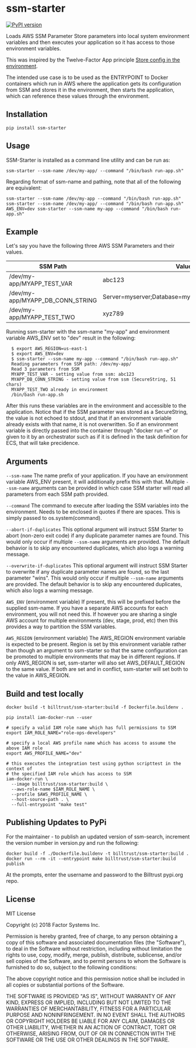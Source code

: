 # ssm-starter

[![PyPI version](https://badge.fury.io/py/ssm-starter.svg)](https://badge.fury.io/py/ssm-starter)

Loads AWS SSM Parameter Store parameters into local system environment variables and then executes your application so it has access to those environment variables.

This was inspired by the Twelve-Factor App principle [Store config in the environment](https://12factor.net/config).

The intended use case is to be used as the ENTRYPOINT to Docker containers which run in AWS where the application gets its configuration from SSM and stores it in the environment, then starts the application, which can reference these values through the environment. 

## Installation

```shell
pip install ssm-starter
```

## Usage

SSM-Starter is installed as a command line utility and can be run as:

```shell
ssm-starter --ssm-name /dev/my-app/ --command "/bin/bash run-app.sh"
```

Regarding format of ssm-name and pathing, note that all of the following are equivalent:

```shell
ssm-starter --ssm-name /dev/my-app --command "/bin/bash run-app.sh"
ssm-starter --ssm-name /dev/my-app/ --command "/bin/bash run-app.sh"
AWS_ENV=dev ssm-starter --ssm-name my-app --command "/bin/bash run-app.sh"
```

## Example

Let's say you have the following three AWS SSM Parameters and their values.

SSM Path | Value
---------|-------
/dev/my-app/MYAPP_TEST_VAR | abc123
/dev/my-app/MYAPP_DB_CONN_STRING | Server=myserver;Database=mydb;Uid=myuid;Pwd=secret;
/dev/my-app/MYAPP_TEST_TWO | xyz789

Running ssm-starter with the ssm-name "my-app" and environment variable AWS_ENV set to "dev" result in the following:

```shell
  $ export AWS_REGION=us-east-1
  $ export AWS_ENV=dev
  $ ssm-starter --ssm-name my-app --command "/bin/bash run-app.sh"
  Reading parameters from SSM path: /dev/my-app/
  Read 3 parameters from SSM
  MYAPP_TEST_VAR - setting value from ssm: abc123
  MYAPP_DB_CONN_STRING - setting value from ssm (SecureString, 51 chars)
  MYAPP_TEST_TWO already in environment
  /bin/bash run-app.sh
```

After this runs these variables are in the environment and accessible to the application.  Notice that if the SSM parameter was stored as a SecureString, the value is not echoed to stdout, and that if an environment variable already exists with that name, it is not overwritten.  So if an environment variable is directly passed into the container through "docker run -e" or given to it by an orchestrator such as if it is defined in the task definition for ECS, that will take precidence.

## Arguments

`--ssm-name`
The name prefix of your application.  If you have an environment variable AWS_ENV present, it will additionally prefix this with that.  Multiple `--ssm-name` arguments can be provided in which case SSM starter will read all parameters from each SSM path provided.

`--command`
The command to execute after loading the SSM variables into the environment.  Needs to be enclosed in quotes if there are spaces.  This is simply passed to os.system(command).

`--abort-if-duplicates`
This optional argument will instruct SSM Starter to abort (non-zero exit code) if any duplicate parameter names are found.  This would only occur if multiple `--ssm-name` arguments are provided.  The default behavior is to skip any encountered duplicates, which also logs a warning message.

`--overwrite-if-duplicates`
This optional argument will instruct SSM Starter to overwrite if any duplicate parameter names are found, so the last parameter "wins".  This would only occur if multiple `--ssm-name` arguments are provided.  The default behavior is to skip any encountered duplicates, which also logs a warning message.

`AWS_ENV` (environment variable)
If present, this will be prefixed before the supplied ssm-name.  If you have a separate AWS accounts for each environment, you will not need this.  If however you are sharing a single AWS account for multiple environments (dev, stage, prod, etc) then this provides a way to partition the SSM variables.

`AWS_REGION` (environment variable)
The AWS_REGION environment variable is expected to be present. Region is set by this environment variable rather than though an argument to ssm-starter so that the same configuration can be promoted to multiple environments that may be in different regions.  If only AWS_REGION is set, ssm-starter will also set AWS_DEFAULT_REGION to the same value.  If both are set and in conflict, ssm-starter will set both to the value in AWS_REGION.

## Build and test locally

```shell
docker build -t billtrust/ssm-starter:build -f Dockerfile.buildenv .

pip install iam-docker-run --user

# specify a valid IAM role name which has full permissions to SSM
export IAM_ROLE_NAME="role-ops-developers"

# specify a local AWS profile name which has access to assume the above IAM role
export AWS_PROFILE_NAME="dev"

# this executes the integration test using python scripttest in the context of
# the specified IAM role which has access to SSM
iam-docker-run \
  --image billtrust/ssm-starter:build \
  --aws-role-name $IAM_ROLE_NAME \
  --profile $AWS_PROFILE_NAME \
  --host-source-path . \
  --full-entrypoint "make test"
```

## Publishing Updates to PyPi

For the maintainer - to publish an updated version of ssm-search, increment the version number in version.py and run the following:

```shell
docker build -f ./Dockerfile.buildenv -t billtrust/ssm-starter:build .
docker run --rm -it --entrypoint make billtrust/ssm-starter:build publish
```

At the prompts, enter the username and password to the Billtrust pypi.org repo.

## License

MIT License

Copyright (c) 2018 Factor Systems Inc.

Permission is hereby granted, free of charge, to any person obtaining a copy
of this software and associated documentation files (the "Software"), to deal
in the Software without restriction, including without limitation the rights
to use, copy, modify, merge, publish, distribute, sublicense, and/or sell
copies of the Software, and to permit persons to whom the Software is
furnished to do so, subject to the following conditions:

The above copyright notice and this permission notice shall be included in all
copies or substantial portions of the Software.

THE SOFTWARE IS PROVIDED "AS IS", WITHOUT WARRANTY OF ANY KIND, EXPRESS OR
IMPLIED, INCLUDING BUT NOT LIMITED TO THE WARRANTIES OF MERCHANTABILITY,
FITNESS FOR A PARTICULAR PURPOSE AND NONINFRINGEMENT. IN NO EVENT SHALL THE
AUTHORS OR COPYRIGHT HOLDERS BE LIABLE FOR ANY CLAIM, DAMAGES OR OTHER
LIABILITY, WHETHER IN AN ACTION OF CONTRACT, TORT OR OTHERWISE, ARISING FROM,
OUT OF OR IN CONNECTION WITH THE SOFTWARE OR THE USE OR OTHER DEALINGS IN THE
SOFTWARE.
